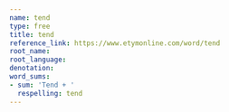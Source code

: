 ```yaml
---
name: tend
type: free
title: tend
reference_link: https://www.etymonline.com/word/tend
root_name: 
root_language: 
denotation: 
word_sums:
- sum: 'Tend + '
  respelling: tend
---
```

